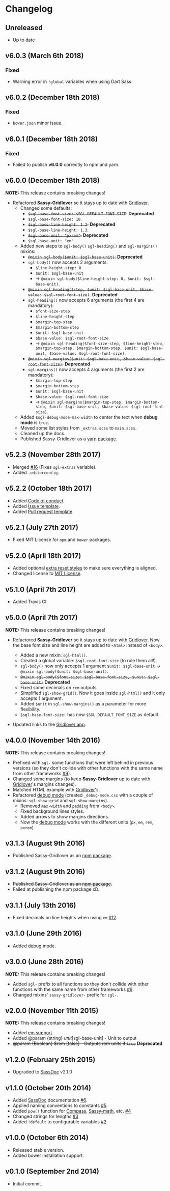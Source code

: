 # Changelog

## Unreleased

* Up to date

## v6.0.3 (March 6th 2018)

### Fixed

* Warning error in `!global` variables when using Dart Sass.

## v6.0.2 (December 18th 2018)

### Fixed

* `bower.json` minor issue.

## v6.0.1 (December 18th 2018)

### Fixed

* Failed to publish **v6.0.0** correctly to npm and yarn.

## v6.0.0 (December 18th 2018)

**NOTE:** This release contains breaking changes!

* Refactored **Sassy-Gridlover** so it stays up to date with [Gridlover](https://www.gridlover.net/try).
    * Changed some defaults:
        * ~~`$sgl-base-font-size: $SGL_DEFAULT_FONT_SIZE`.~~ **Deprecated**
        * `$sgl-base-font-size: 18`.
        * ~~`$sgl-base-line-height: 1.2`.~~ **Deprecated**
        * `$sgl-base-line-height: 1.3`.
        * ~~`$sgl-base-unit: "pxrem"`.~~ **Deprecated**
        * `$sgl-base-unit: "em"`.
    * Added new steps to `sgl-body()` `sgl-heading()` and `sgl-margins()` mixins:
        * ~~`@mixin sgl-body($unit: $sgl-base-unit)`.~~ **Deprecated**
        * `sgl-body()` now accepts 2 arguments:
            * `$line-height-step: 0`
            * `$unit: $sgl-base-unit`
            * &rarr; `@mixin sgl-body($line-height-step: 0, $unit: $sgl-base-unit)`.
        * ~~`@mixin sgl-heading($step, $unit: $sgl-base-unit, $base-value: $sgl-root-font-size)`.~~ **Deprecated**
        * `sgl-heading()` now accepts 6 arguments (the first 4 are mandatory): 
            * `$font-size-step`
            * `$line-height-step`
            * `$margin-top-step`
            * `$margin-bottom-step`
            * `$unit: $sgl-base-unit`
            * `$base-value: $sgl-root-font-size`
            * &rarr; `@mixin sgl-heading($font-size-step, $line-height-step, $margin-top-step, $margin-bottom-step, $unit: $sgl-base-unit, $base-value: $sgl-root-font-size)`.
        * ~~`@mixin sgl-margins($unit: $sgl-base-unit, $base-value: $sgl-root-font-size)`.~~ **Deprecated**
        * `sgl-margins()` now accepts 4 arguments (the first 2 are mandatory): 
            * `$margin-top-step`
            * `$margin-bottom-step`
            * `$unit: $sgl-base-unit`
            * `$base-value: $sgl-root-font-size`
            * &rarr; `@mixin sgl-margins($margin-top-step, $margin-bottom-step, $unit: $sgl-base-unit, $base-value: $sgl-root-font-size)`.
    * Added `$sgl-debug-mode-max-width` to center the text when **debug mode** is `true`.
    * Moved some list styles from `_extras.scss` to `main.scss`.
    * Cleaned up the docs.
    * Published Sassy-Gridlover as a [yarn package](https://yarnpkg.com/en/package/sassy-gridlover).

## v5.2.3 (November 28th 2017)

* Merged [#16](https://github.com/hiulit/Sassy-Gridlover/pull/16) (Fixes `sgl-extras` variable).
* Added `.editorconfig`.

## v5.2.2 (October 18th 2017)

* Added [Code of conduct](https://github.com/hiulit/Sassy-Gridlover/blob/master/CODE_OF_CONDUCT.md).
* Added [Issue template](https://github.com/hiulit/Sassy-Gridlover/blob/master/ISSUE_TEMPLATE.md).
* Added [Pull request template](https://github.com/hiulit/Sassy-Gridlover/blob/master/PULL_REQUEST_TEMPLATE.md).

## v5.2.1 (July 27th 2017)

* Fixed MIT License for `npm` and `bower` packages.

## v5.2.0 (April 18th 2017)

* Added optional [extra reset styles](#extras) to make sure everything is aligned.
* Changed license to [MIT License](https://choosealicense.com/licenses/mit/).

## v5.1.0 (April 7th 2017)

* Added Travis CI

## v5.0.0 (April 7th 2017)

**NOTE:** This release contains breaking changes!

* Refactored **Sassy-Gridlover** so it stays up to date with [Gridlover](https://www.gridlover.net/try). Now the base font size and line height are added to `<html>` instead of `<body>`.
    * Added a new mixin: `sgl-html()`.
    * Created a global variable: `$sgl-root-font-size` (to rule them all!).
    * `sgl-body()` now only accepts 1 argument `$unit: $sgl-base-unit` &rarr; `@mixin sgl-body($unit: $sgl-base-unit)`.
    * ~~`@mixin sgl-body($font-size: $sgl-base-font-size, $unit: $sgl-base-unit)`~~ **Deprecated**
    * Fixed some decimals on `rem` outputs.
    * Simplified `sgl-show-grid()`. Now it goes inside `sgl-html()` and it only accepts 1 argument.
    * Added `$unit` in `sgl-show-margins()` as a parameter for more flexibility.
    * `$sgl-base-font-size:` has now `$SGL_DEFAULT_FONT_SIZE` as default.

* Updated links to the [Gridlover app](https://www.gridlover.net/try).

## v4.0.0 (November 14th 2016)

**NOTE:** This release contains breaking changes!

* Prefixed with `sgl-` some functions that were left behind in previous versions (so they don't collide with other functions with the same name from other frameworks [#9](https://github.com/hiulit/Sassy-Gridlover/issues/9)).
* Changed some margins (to keep **Sassy-Gridlover** up to date with [Gridlover](https://www.gridlover.net/try)'s margins changes).
* Matched HTML example with [Gridlover](https://www.gridlover.net/try)'s.
* Refactored [debug mode](#debug-mode) (created `_debug-mode.css` with a couple of mixins: `sgl-show-grid` and `sgl-show-margins`).
    * Removed `max-width` and `padding` from `<body>`.
    * Fixed background lines styles.
    * Added arrows to show margins directions.
    * Now the [debug mode](#debug-mode) works with the different units (`px`, `em`, `rem`, `pxrem`).

## v3.1.3 (August 9th 2016)

* Published Sassy-Gridlover as an [npm package](https://www.npmjs.com/package/sassy-gridlover).

## v3.1.2 (August 9th 2016)

* ~~Published Sassy-Gridlover as an [npm package](https://www.npmjs.com/package/sassy-gridlover).~~
* Failed at publishing the npm package xD.

## v3.1.1 (July 13th 2016)

* Fixed decimals on line heights when using `em` [#12](https://github.com/hiulit/Sassy-Gridlover/issues/12).

## v3.1.0 (June 29th 2016)

* Added [debug mode](#debug-mode).

## v3.0.0 (June 28th 2016)

**NOTE:** This release contains breaking changes!

* Added `sgl-` prefix to all functions so they don't collide with other functions with the same name from other frameworks [#9](https://github.com/hiulit/Sassy-Gridlover/issues/9).
* Changed mixins' `sassy-gridlover-` prefix for `sgl-`.

## v2.0.0 (November 11th 2015)

**NOTE:** This release contains breaking changes!

* Added [em support](https://github.com/hiulit/Sassy-Gridlover/pull/7).
* Added @param {string} $unit [$sgl-base-unit] - Unit to output
* ~~@param {Boolean} $rem [false] - Outputs rem units if `true`~~ **Deprecated**

## v1.2.0 (February 25th 2015)

* Upgraded to [SassDoc](http://sassdoc.com/) v2.1.0

## v1.1.0 (October 20th 2014)

* Added [SassDoc](http://sassdoc.com/) documentation [#6](https://github.com/hiulit/Sassy-Gridlover/issues/6).
* Applied naming conventions to constants [#5](https://github.com/hiulit/Sassy-Gridlover/issues/5).
* Added `pow()` function for [Compass](http://compass-style.org/reference/compass/helpers/math/), [Sassy-math](https://github.com/Team-Sass/Sassy-math]), etc. [#4](https://github.com/hiulit/Sassy-Gridlover/issues/4)
* Changed strings for lengths [#3](https://github.com/hiulit/Sassy-Gridlover/issues/3)
* Added `!default` to configurable variables [#2](https://github.com/hiulit/Sassy-Gridlover/issues/2)

## v1.0.0 (October 6th 2014)

* Released stable version.
* Added bower installation support.

## v0.1.0 (September 2nd 2014)

* Initial commit.
